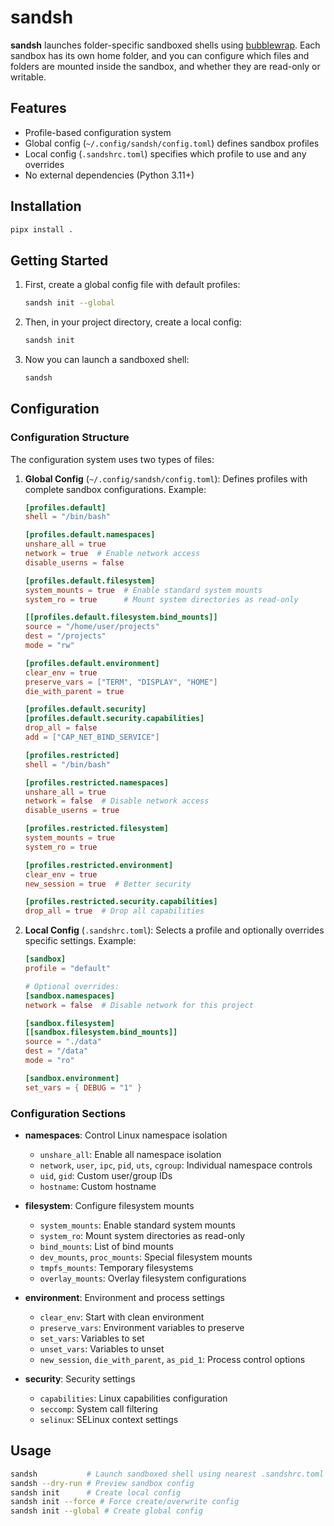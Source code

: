 # sandsh

**sandsh** launches folder-specific sandboxed shells using [bubblewrap](https://github.com/containers/bubblewrap). Each sandbox has its own home folder, and you can configure which files and folders are mounted inside the sandbox, and whether they are read-only or writable.

## Features

- Profile-based configuration system
- Global config (`~/.config/sandsh/config.toml`) defines sandbox profiles
- Local config (`.sandshrc.toml`) specifies which profile to use and any overrides
- No external dependencies (Python 3.11+)

## Installation

```bash
pipx install .
```

## Getting Started

1. First, create a global config file with default profiles:

   ```bash
   sandsh init --global
   ```

2. Then, in your project directory, create a local config:

   ```bash
   sandsh init
   ```

3. Now you can launch a sandboxed shell:
   ```bash
   sandsh
   ```

## Configuration

### Configuration Structure

The configuration system uses two types of files:

1. **Global Config** (`~/.config/sandsh/config.toml`):
   Defines profiles with complete sandbox configurations. Example:

   ```toml
   [profiles.default]
   shell = "/bin/bash"

   [profiles.default.namespaces]
   unshare_all = true
   network = true  # Enable network access
   disable_userns = false

   [profiles.default.filesystem]
   system_mounts = true  # Enable standard system mounts
   system_ro = true      # Mount system directories as read-only

   [[profiles.default.filesystem.bind_mounts]]
   source = "/home/user/projects"
   dest = "/projects"
   mode = "rw"

   [profiles.default.environment]
   clear_env = true
   preserve_vars = ["TERM", "DISPLAY", "HOME"]
   die_with_parent = true

   [profiles.default.security]
   [profiles.default.security.capabilities]
   drop_all = false
   add = ["CAP_NET_BIND_SERVICE"]

   [profiles.restricted]
   shell = "/bin/bash"

   [profiles.restricted.namespaces]
   unshare_all = true
   network = false  # Disable network access
   disable_userns = true

   [profiles.restricted.filesystem]
   system_mounts = true
   system_ro = true

   [profiles.restricted.environment]
   clear_env = true
   new_session = true  # Better security

   [profiles.restricted.security.capabilities]
   drop_all = true  # Drop all capabilities
   ```

2. **Local Config** (`.sandshrc.toml`):
   Selects a profile and optionally overrides specific settings. Example:

   ```toml
   [sandbox]
   profile = "default"

   # Optional overrides:
   [sandbox.namespaces]
   network = false  # Disable network for this project

   [sandbox.filesystem]
   [[sandbox.filesystem.bind_mounts]]
   source = "./data"
   dest = "/data"
   mode = "ro"

   [sandbox.environment]
   set_vars = { DEBUG = "1" }
   ```

### Configuration Sections

- **namespaces**: Control Linux namespace isolation

  - `unshare_all`: Enable all namespace isolation
  - `network`, `user`, `ipc`, `pid`, `uts`, `cgroup`: Individual namespace controls
  - `uid`, `gid`: Custom user/group IDs
  - `hostname`: Custom hostname

- **filesystem**: Configure filesystem mounts

  - `system_mounts`: Enable standard system mounts
  - `system_ro`: Mount system directories as read-only
  - `bind_mounts`: List of bind mounts
  - `dev_mounts`, `proc_mounts`: Special filesystem mounts
  - `tmpfs_mounts`: Temporary filesystems
  - `overlay_mounts`: Overlay filesystem configurations

- **environment**: Environment and process settings

  - `clear_env`: Start with clean environment
  - `preserve_vars`: Environment variables to preserve
  - `set_vars`: Variables to set
  - `unset_vars`: Variables to unset
  - `new_session`, `die_with_parent`, `as_pid_1`: Process control options

- **security**: Security settings
  - `capabilities`: Linux capabilities configuration
  - `seccomp`: System call filtering
  - `selinux`: SELinux context settings

## Usage

```bash
sandsh           # Launch sandboxed shell using nearest .sandshrc.toml
sandsh --dry-run # Preview sandbox config
sandsh init      # Create local config
sandsh init --force # Force create/overwrite config
sandsh init --global # Create global config
```
